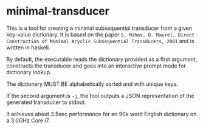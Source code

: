 # minimal-transducer

This is a tool for creating a minimal subsequential transducer
from a given key-value dictionary. It is based on the paper
`S. Mihov, D. Maurel, Direct Construction of Minimal Acyclic
Subsequential Transducers, 2001` and is written in haskell.

By default, the executable reads the dictionary provided as
a first argument, constructs the transducer and goes into an
interactive prompt mode for dictionary lookup.

The dictionary MUST BE alphabetically sorted and with unique
keys.

If the second argument is `-j`, the tool outputs a JSON
representation of the generated transducer to stdout.

It achieves about 3.5sec performance for an 90k word English
dictionary on a 3.0GHz Core i7.
